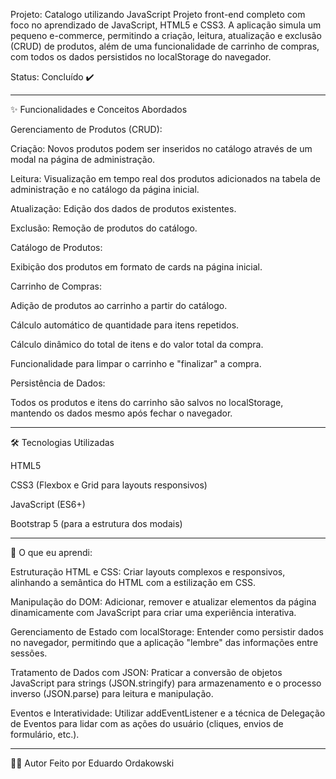 Projeto: Catalogo utilizando JavaScript
Projeto front-end completo com foco no aprendizado de JavaScript, HTML5 e CSS3. 
A aplicação simula um pequeno e-commerce, permitindo a criação, leitura, atualização e exclusão (CRUD) de produtos, 
além de uma funcionalidade de carrinho de compras, com todos os dados persistidos no localStorage do navegador.

Status: Concluído ✔️

-----------------------------------------------------------------------------------------------------------------------------------

✨ Funcionalidades e Conceitos Abordados

Gerenciamento de Produtos (CRUD):

  Criação: Novos produtos podem ser inseridos no catálogo através de um modal na página de administração.

  Leitura: Visualização em tempo real dos produtos adicionados na tabela de administração e no catálogo da página inicial.

  Atualização: Edição dos dados de produtos existentes.

  Exclusão: Remoção de produtos do catálogo.

Catálogo de Produtos:

Exibição dos produtos em formato de cards na página inicial.

Carrinho de Compras:

  Adição de produtos ao carrinho a partir do catálogo.

  Cálculo automático de quantidade para itens repetidos.

  Cálculo dinâmico do total de itens e do valor total da compra.

  Funcionalidade para limpar o carrinho e "finalizar" a compra.

Persistência de Dados:

Todos os produtos e itens do carrinho são salvos no localStorage, mantendo os dados mesmo após fechar o navegador.

-----------------------------------------------------------------------------------------------------------------------------------

🛠️ Tecnologias Utilizadas

HTML5

CSS3 (Flexbox e Grid para layouts responsivos)

JavaScript (ES6+)

Bootstrap 5 (para a estrutura dos modais)

-----------------------------------------------------------------------------------------------------------------------------------

🧠 O que eu aprendi:

Estruturação HTML e CSS: Criar layouts complexos e responsivos, alinhando a semântica do HTML com a estilização em CSS.

Manipulação do DOM: Adicionar, remover e atualizar elementos da página dinamicamente com JavaScript para criar uma experiência interativa.

Gerenciamento de Estado com localStorage: Entender como persistir dados no navegador, permitindo que a aplicação "lembre" das informações entre sessões.

Tratamento de Dados com JSON: Praticar a conversão de objetos JavaScript para strings (JSON.stringify) para armazenamento e o processo inverso (JSON.parse) para leitura e manipulação.

Eventos e Interatividade: Utilizar addEventListener e a técnica de Delegação de Eventos para lidar com as ações do usuário (cliques, envios de formulário, etc.).

-----------------------------------------------------------------------------------------------------------------------------------

👨‍💻 Autor
Feito por Eduardo Ordakowski
